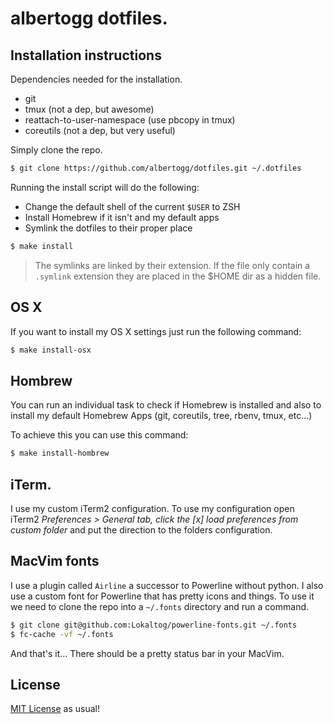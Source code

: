# albertogg dotfiles.

## Installation instructions

Dependencies needed for the installation.

- git
- tmux (not a dep, but awesome)
- reattach-to-user-namespace (use pbcopy in tmux)
- coreutils (not a dep, but very useful)

Simply clone the repo.

```sh
$ git clone https://github.com/albertogg/dotfiles.git ~/.dotfiles
```

Running the install script will do the following:

- Change the default shell of the current `$USER` to ZSH
- Install Homebrew if it isn't and my default apps
- Symlink the dotfiles to their proper place

```sh
$ make install
```

> The symlinks are linked by their extension. If the file only contain a `.symlink`
> extension they are placed in the $HOME dir as a hidden file.

## OS X

If you want to install my OS X settings just run the following command:

```sh
$ make install-osx
```

## Hombrew

You can run an individual task to check if Homebrew is installed and also to
install my default Homebrew Apps (git, coreutils, tree, rbenv, tmux, etc...)

To achieve this you can use this command:

```sh
$ make install-hombrew
```

## iTerm.

I use my custom iTerm2 configuration. To use my configuration open iTerm2
*Preferences > General tab, click the [x] load preferences from custom folder* and
put the direction to the folders configuration.

## MacVim fonts

I use a plugin called `Airline` a successor to Powerline without python.
I also use a custom font for Powerline that has pretty icons and things. To use it
we need to clone the repo into a `~/.fonts` directory and run a command.

```sh
$ git clone git@github.com:Lokaltog/powerline-fonts.git ~/.fonts
$ fc-cache -vf ~/.fonts
```

And that's it... There should be a pretty status bar in your MacVim.

## License

[MIT License][mit] as usual!

[mit]: https://github.com/albertogg/dotfiles/blob/master/LICENSE
